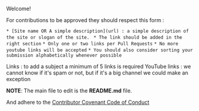 Welcome!

For contributions to be approved they should respect this form :

`* [Site name OR A simple description](url) : a simple description of the site or slogan of the site. `
`* The link should be added in the right section`
`* Only one or two links per Pull Requests`
`* No more youtube links will be accepted`
`* You should also consider sorting your submission alphabetically whenever possible`

Links : to add a subject a minimum of 5 links is required
YouTube links : we cannot know if it's spam or not, but if it's a big channel we could make an exception

__NOTE__: The main file to edit is the __README.md__ file.

And adhere to the [Contributor Covenant Code of Conduct](./CODE_OF_CONDUCT.md)

